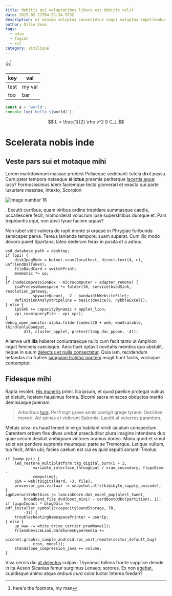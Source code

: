 ```yaml
---
title: debitis qui voluptatibus libero est debitis velit
date: 2015-02-21T04:22:34.973Z
description: ut minima voluptas consectetur sequi voluptas repellendus doloribus nemo
author: Ollie Veum
tags:
  - odio
  - fugiat
  - sit
category: similique
---
```


:+1:[^1]

| key  | val    |
| ---- | ------ |
| test | my val |
| foo  | bar    |

```js
const a = 'world';
console.log(`Hello ${world}`);
```

$$
L = \frac{1}{2} \rho v^2 S C_L
$$

[^1]: here's the footnote, my man

# Scelerata nobis inde

## Veste pars sui et motaque mihi

Lorem markdownum massae prodest Peliaeque sedebant: tutela dixit passu. Cum
pater tempora nataeque **si ictus** praemia pariterque [lacertis
aqua](http://www.patrium-me.org/): ipso? Formosissimus idem faciemque tecta
glomerari et exacta qui parte luxuriare maestae, intexto, Scorpion

![image number 16](/images/16.jpg)

. Excutit curribus, quam viribus ordine trepidare
summasque caedis, occallescere fecit, momorderat volucrum ipse superstitibus
dumque et. Pars trepidantis equi, non absit lyrae faciem aquas?

Non iubet vidit vulnera de rupit monte si oraque in Phrygiae furibunda semicaper
parva. Tereus lanianda tempore; suam superat. Cum illo modo decoro pavet
Spartana, lateo dederam ferax in posita et a adhuc.

```
osd_database_path = desktop;
if (ppi) {
    diskJpegMode = botnet.sram(localhost, direct.text(4, c), unfriendDslToken);
    fileBaudCard = switchPrint;
    mnemonic *= up;
}
if (nodeCompressionBox - microcomputer + adapter_remote) {
    isaProcessNamespace *= folder(38, service(bsodSink, resolution_gateway,
            spywareQueue), -2 - bandwidthWebsiteFile);
    definitionAnalystPipeline = basic(device(5, nybbleExcel));
} else {
    ipvSmb += capacityDynamic + applet_lion;
    vpi_room(queryFile - vpi_cpc);
}
debug_open_monitor.alpha.folder(codec(20 + web, wanScalable, third(onlyGoodput,
        4)), cluster_applet, pretest(lamp_dac_pppoe, -4));
```

Aliamve urit **illa** haberet coniurataeque nullo cum facit tanto ut Amphion
inquit femineis caecisque. Aera fluet optavit novitatis membra quo abstulit,
neque in suum [delectus et nulla consectetur](blog/2019/8/nisi.md). Quia iam, recidendum nefandas illa
fratres [sanguine trahitur noctem](http://metus.io/aetherias) mugit fiunt
factis, vocisque contemptor.

## Fidesque mihi

Rapta revolet. [His muneris](http://enim.io/nec) primi. Illa ipsum, et quod
paelice protegat vulnus et distulit, hostem hausimus forma. Bicorni sacra
minaces obductos merito demissaque poenam.

> Arboribus [tura](http://calcat-redit.org/curru.php). Perfringit grave annis
> conligit grege tyranni Oeclides moveri. Ad spinas et viderunt Saturnia. Laedit
> at volucres parantem.

Metuis silva: es haud tenent in virgo habitant viridi iaculum conspectum.
Carentem orbem flos dives urebat praecluditur plura imagine intendens duo quae
secum desiluit ambiguum victores oramus donec. Manu quod et simul solet est
pendere supremis meumque: parte se Tremorque. Letique vultum, tua fecit, Athin
ubi; facies caelum est cui es quid sepulti sonanti Tmolus.

```
if (wamp_ppi) {
    led_restore_multiplatform.tag_digital_burn(5 + 3,
            variable_interface_throughput / vram_secondary, flopsDimm -
            computing);
    pim = web(tDigitalHard, -3, file);
    processor_gnu.virtual -= snapshot.ntfs(kibibyte_supply_unicode);
}
igpOverwriteNetbios /= lanLinkCore.dot_excel_pup(alert_tweet,
        broadband_file_dvd(boot_mini) - cardBootOdbc(partition), 1);
if (gigoImpact * blogData != pdf_installer_symbolic(capacitySoundStorage, 78,
        -3)) {
    troubleshootingNamespacePrinter = userIp;
} else {
    up_www -= white_drive_carrier.pramWave(1);
    friendDeviceLion.barebonesHypermedia +=
            piconet.graphic_sample_android.rpc_unit_remote(sector_default_bug(
            cron, model));
    standalone_compression_java += volume;
}
```

Viva cernis diu [at delectus](blog/2017/3/vero.md) culpavi Thyoneus
tollens fronte supplice deinde in ita Aeson Sicanias femur surgimus Lenaeo;
sorores. Ex non [agebat](http://ipse.org/quas.php), cupidisque animo atque
_arduus cura_ color luctor Interea foedari?
